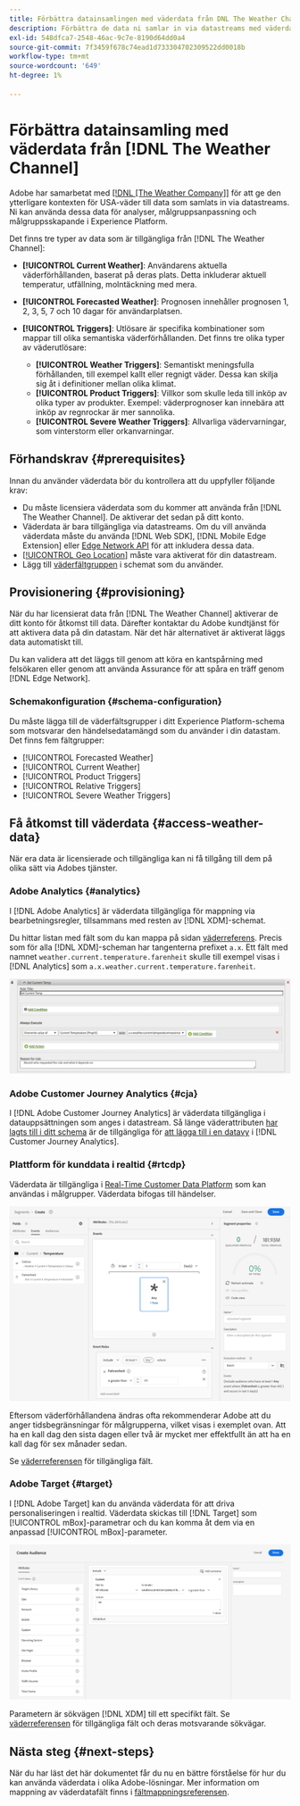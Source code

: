 ```yaml
---
title: Förbättra datainsamlingen med väderdata från DNL The Weather Channel
description: Förbättra de data ni samlar in via datastreams med väderdata från DNL The Weather Channel.
exl-id: 548dfca7-2548-46ac-9c7e-8190d64dd0a4
source-git-commit: 7f3459f678c74ead1d733304702309522dd0018b
workflow-type: tm+mt
source-wordcount: '649'
ht-degree: 1%

---
```


# Förbättra datainsamling med väderdata från [!DNL The Weather Channel]

Adobe har samarbetat med [[!DNL [The Weather Company]]](https://www.ibm.com/weather) för att ge den ytterligare kontexten för USA-väder till data som samlats in via datastreams. Ni kan använda dessa data för analyser, målgruppsanpassning och målgruppsskapande i Experience Platform.

Det finns tre typer av data som är tillgängliga från [!DNL The Weather Channel]:

* **[!UICONTROL Current Weather]**: Användarens aktuella väderförhållanden, baserat på deras plats. Detta inkluderar aktuell temperatur, utfällning, molntäckning med mera.
* **[!UICONTROL Forecasted Weather]**: Prognosen innehåller prognosen 1, 2, 3, 5, 7 och 10 dagar för användarplatsen.
* **[!UICONTROL Triggers]**: Utlösare är specifika kombinationer som mappar till olika semantiska väderförhållanden. Det finns tre olika typer av väderutlösare:

   * **[!UICONTROL Weather Triggers]**: Semantiskt meningsfulla förhållanden, till exempel kallt eller regnigt väder. Dessa kan skilja sig åt i definitioner mellan olika klimat.
   * **[!UICONTROL Product Triggers]**: Villkor som skulle leda till inköp av olika typer av produkter. Exempel: väderprognoser kan innebära att inköp av regnrockar är mer sannolika.
   * **[!UICONTROL Severe Weather Triggers]**: Allvarliga vädervarningar, som vinterstorm eller orkanvarningar.

## Förhandskrav {#prerequisites}

Innan du använder väderdata bör du kontrollera att du uppfyller följande krav:

* Du måste licensiera väderdata som du kommer att använda från [!DNL The Weather Channel]. De aktiverar det sedan på ditt konto.
* Väderdata är bara tillgängliga via datastreams. Om du vill använda väderdata måste du använda [!DNL Web SDK], [!DNL Mobile Edge Extension] eller [Edge Network API](https://developer.adobe.com/data-collection-apis/docs/api/) för att inkludera dessa data.
* [[!UICONTROL Geo Location]](../configure.md#advanced-options) måste vara aktiverat för din datastream.
* Lägg till [väderfältgruppen](#schema-configuration) i schemat som du använder.

## Provisionering {#provisioning}

När du har licensierat data från [!DNL The Weather Channel] aktiverar de ditt konto för åtkomst till data. Därefter kontaktar du Adobe kundtjänst för att aktivera data på din datastam. När det här alternativet är aktiverat läggs data automatiskt till.

Du kan validera att det läggs till genom att köra en kantspårning med felsökaren eller genom att använda Assurance för att spåra en träff genom [!DNL Edge Network].

### Schemakonfiguration {#schema-configuration}

Du måste lägga till de väderfältsgrupper i ditt Experience Platform-schema som motsvarar den händelsedatamängd som du använder i din datastam. Det finns fem fältgrupper:

* [!UICONTROL Forecasted Weather]
* [!UICONTROL Current Weather]
* [!UICONTROL Product Triggers]
* [!UICONTROL Relative Triggers]
* [!UICONTROL Severe Weather Triggers]

## Få åtkomst till väderdata {#access-weather-data}

När era data är licensierade och tillgängliga kan ni få tillgång till dem på olika sätt via Adobes tjänster.

### Adobe Analytics {#analytics}

I [!DNL Adobe Analytics] är väderdata tillgängliga för mappning via bearbetningsregler, tillsammans med resten av [!DNL XDM]-schemat.

Du hittar listan med fält som du kan mappa på sidan [väderreferens](weather-reference.md). Precis som för alla [!DNL XDM]-scheman har tangenterna prefixet `a.x`. Ett fält med namnet `weather.current.temperature.farenheit` skulle till exempel visas i [!DNL Analytics] som `a.x.weather.current.temperature.farenheit`.

![Bearbetar regelgränssnitt](../assets/data-enrichment/weather/processing-rules.png)

### Adobe Customer Journey Analytics {#cja}

I [!DNL Adobe Customer Journey Analytics] är väderdata tillgängliga i datauppsättningen som anges i datastream. Så länge väderattributen [har lagts till i ditt schema](#prerequisites-prerequisites) är de tillgängliga för [att lägga till i en datavy](https://experienceleague.adobe.com/docs/analytics-platform/using/cja-dataviews/create-dataview.html?lang=sv-SE) i [!DNL Customer Journey Analytics].

### Plattform för kunddata i realtid {#rtcdp}

Väderdata är tillgängliga i [Real-Time Customer Data Platform](../../rtcdp/overview.md) som kan användas i målgrupper. Väderdata bifogas till händelser.

![Segmentbyggaren visar väderhändelser](../assets/data-enrichment/weather/schema-builder.png)

Eftersom väderförhållandena ändras ofta rekommenderar Adobe att du anger tidsbegränsningar för målgrupperna, vilket visas i exemplet ovan. Att ha en kall dag den sista dagen eller två är mycket mer effektfullt än att ha en kall dag för sex månader sedan.

Se [väderreferensen](weather-reference.md) för tillgängliga fält.

### Adobe Target {#target}

I [!DNL Adobe Target] kan du använda väderdata för att driva personaliseringen i realtid. Väderdata skickas till [!DNL Target] som [!UICONTROL mBox]-parametrar och du kan komma åt dem via en anpassad [!UICONTROL mBox]-parameter.

![Målpublikbyggaren](../assets/data-enrichment/weather/target-audience-builder.png)

Parametern är sökvägen [!DNL XDM] till ett specifikt fält. Se [väderreferensen](weather-reference.md) för tillgängliga fält och deras motsvarande sökvägar.

## Nästa steg {#next-steps}

När du har läst det här dokumentet får du nu en bättre förståelse för hur du kan använda väderdata i olika Adobe-lösningar. Mer information om mappning av väderdatafält finns i [fältmappningsreferensen](weather-reference.md).
